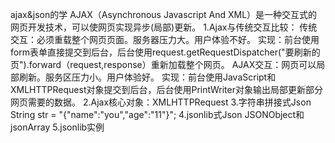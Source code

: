 ajax&json的学
    AJAX（Asynchronous Javascript And XML）是一种交互式的网页开发技术，可以使网页实现异步(局部)更新。
1.Ajax与传统交互比较：
    传统交互：必须重载整个网页页面。服务器压力大。用户体验不好。
      实现：前台使用form表单直接提交到后台，后台使用request.getRequestDispatcher("要刷新的页").forward（request,response）重新加载整个网页。
    AJAX交互：网页可以局部刷新。服务区压力小。用户体验好。
      实现：前台使用JavaScript和XMLHTTPRequest对象提交到后台，后台使用PrintWriter对象输出局部更新部分网页需要的数据。
2.Ajax核心对象：XMLHTTPRequest
    <script type="text/javascript">
        function 名字(){
            XMLHttpRequest对象创建       //Step1
            准备请求   //Step2
            发射请求   //Step3
            接收响应    //Step4
         }
    </script>
 3.字符串拼接式Json
    String str = "{\"name\":\"you\",\"age\":\"11\"}";
 4.jsonlib式Json
    JSONObject和jsonArray
 5.jsonlib实例
    